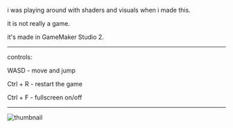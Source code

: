 i was playing around with shaders and visuals when i made this.

it is not really a game.

it's made in GameMaker Studio 2.

---
controls:

WASD - move and jump

Ctrl + R - restart the game

Ctrl + F - fullscreen on/off

---
![thumbnail](https://github.com/user-attachments/assets/8eb102ba-d44b-46e6-8502-4a8ec6ec8409)
